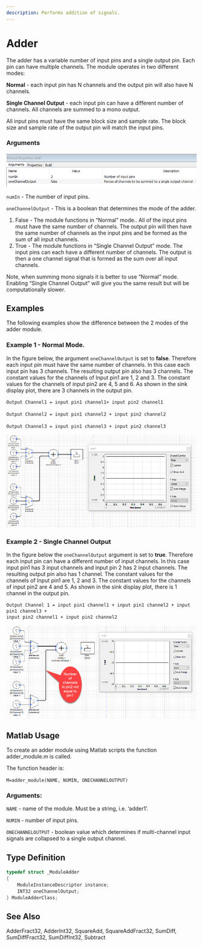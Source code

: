 ```yaml
---
description: Performs addition of signals.
---
```


# Adder

The adder has a variable number of input pins and a single output pin. Each pin can have multiple channels. The module operates in two different modes:

**Normal** - each input pin has N channels and the output pin will also have N channels.

**Single Channel Output** - each input pin can have a different number of channels. All channels are summed to a mono output.

All input pins must have the same block size and sample rate. The block size and sample rate of the output pin will match the input pins.

### Arguments

![](../../../.gitbook/assets/0%20%2811%29.png)

`numIn` - The number of input pins.

`oneChannelOutput` - This is a boolean that determines the mode of the adder.

1. False - The module functions in “Normal” mode.. All of the input pins must have the same number of channels. The output pin will then have the same number of channels as the input pins and be formed as the sum of all input channels.
2. True - The module functions in “Single Channel Output” mode. The input pins can each have a different number of channels. The output is then a one channel signal that is formed as the sum over all input channels.

Note, when summing mono signals it is better to use “Normal” mode. Enabling “Single Channel Output” will give you the same result but will be computationally slower.

## Examples

The following examples show the difference between the 2 modes of the adder module.

### Example 1 - Normal Mode.

 In the figure below, the argument `oneChannelOutput` is set to **false**. Therefore each input pin must have the same number of channels. In this case each input pin has 3 channels. The resulting output pin also has 3 channels. The constant values for the channels of Input pin1 are 1, 2 and 3. The constant values for the channels of input pin2 are 4, 5 and 6. As shown in the sink display plot, there are 3 channels in the output pin.

```text
Output Channel1 = input pin1 channel1+ input pin2 channel1

Output Channel2 = input pin1 channel2 + input pin2 channel2

Output Channel3 = input pin1 channel3 + input pin2 channel3
```



![](../../../.gitbook/assets/1%20%2811%29.png)

### Example 2 - Single Channel Output

In the figure below the `oneChannelOutput` argument is set to **true**. Therefore each input pin can have a different number of input channels. In this case input pin1 has 3 input channels and input pin 2 has 2 input channels. The resulting output pin also has 1 channel. The constant values for the channels of Input pin1 are 1, 2 and 3. The constant values for the channels of input pin2 are 4 and 5. As shown in the sink display plot, there is 1 channel in the output pin.

```text
Output Channel 1 = input pin1 channel1 + input pin1 channel2 + input pin1 channel3 +
input pin2 channel1 + input pin2 channel2
```

![](../../../.gitbook/assets/2%20%2811%29.png)

## Matlab Usage

To create an adder module using Matlab scripts the function adder\_module.m is called.

The function header is:

`M=adder_module(NAME, NUMIN, ONECHANNELOUTPUT)`

### Arguments:

`NAME` - name of the module. Must be a string, i.e. ‘adder1’.

`NUMIN` - number of input pins.

`ONECHANNELOUTPUT` - boolean value which determines if multi-channel input signals are collapsed to a single output channel.

## Type Definition

```cpp
typedef struct _ModuleAdder
{
    ModuleInstanceDescriptor instance;      
    INT32 oneChannelOutput;            
} ModuleAdderClass;
```



## See Also

AdderFract32, AdderInt32, SquareAdd, SquareAddFract32, SumDiff, SumDiffFract32, SumDiffInt32, Subtract

